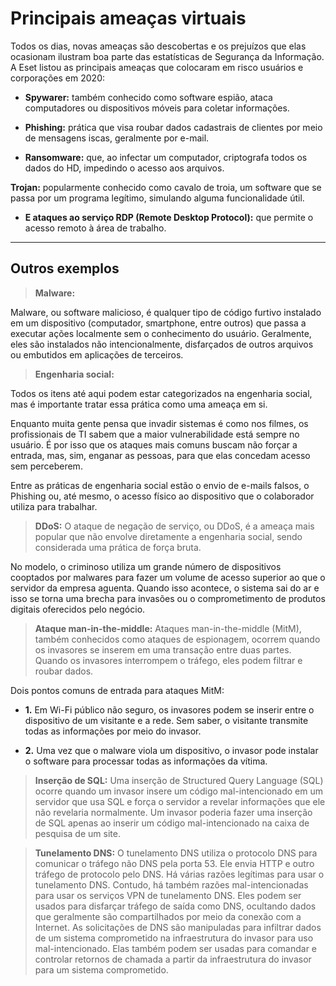 # Principais ameaças virtuais 

Todos os dias, novas ameaças são descobertas e os prejuízos que elas ocasionam ilustram boa parte das estatísticas de Segurança da Informação. A Eset listou as principais ameaças que colocaram em risco usuários e corporações em 2020:

- **Spywarer:** também conhecido como software espião, ataca computadores ou dispositivos móveis para coletar informações.

- **Phishing:** prática que visa roubar dados cadastrais de clientes por meio de mensagens iscas, geralmente por e-mail.

- **Ransomware:** que, ao infectar um computador, criptografa todos os dados do HD, impedindo o acesso aos arquivos. 

**Trojan:** popularmente conhecido como cavalo de troia, um software que se passa por um programa legítimo, simulando alguma funcionalidade útil.

- **E ataques ao serviço RDP (Remote Desktop Protocol):** que permite o acesso remoto à área de trabalho.

----

## Outros exemplos

> **Malware:**

Malware, ou software malicioso, é qualquer tipo de código furtivo instalado em um dispositivo (computador, smartphone, entre outros) que passa a executar ações localmente sem o conhecimento do usuário.
Geralmente, eles são instalados não intencionalmente, disfarçados de outros arquivos ou embutidos em aplicações de terceiros.

> **Engenharia social:**

Todos os itens até aqui podem estar categorizados na engenharia social, mas é importante tratar essa prática como uma ameaça em si.

Enquanto muita gente pensa que invadir sistemas é como nos filmes, os profissionais de TI sabem que a maior vulnerabilidade está sempre no usuário. É por isso que os ataques mais comuns buscam não forçar a entrada, mas, sim, enganar as pessoas, para que elas concedam acesso sem perceberem.

Entre as práticas de engenharia social estão o envio de e-mails falsos, o Phishing ou, até mesmo, o acesso físico ao dispositivo que o colaborador utiliza para trabalhar.

> **DDoS:** O ataque de negação de serviço, ou DDoS, é a ameaça mais popular que não envolve diretamente a engenharia social, sendo considerada uma prática de força bruta.

No modelo, o criminoso utiliza um grande número de dispositivos cooptados por malwares para fazer um volume de acesso superior ao que o servidor da empresa aguenta. Quando isso acontece, o sistema sai do ar e isso se torna uma brecha para invasões ou o comprometimento de produtos digitais oferecidos pelo negócio.

> **Ataque man-in-the-middle:** Ataques man-in-the-middle (MitM), também conhecidos como ataques de espionagem, ocorrem quando os invasores se inserem em uma transação entre duas partes. Quando os invasores interrompem o tráfego, eles podem filtrar e roubar dados.

Dois pontos comuns de entrada para ataques MitM:
- **1.** Em Wi-Fi público não seguro, os invasores podem se inserir entre o dispositivo de um visitante e a rede. Sem saber, o visitante transmite todas as informações por meio do invasor.

- **2.** Uma vez que o malware viola um dispositivo, o invasor pode instalar o software para processar todas as informações da vítima.

> **Inserção de SQL:** Uma inserção de Structured Query Language (SQL) ocorre quando um invasor insere um código mal-intencionado em um servidor que usa SQL e força o servidor a revelar informações que ele não revelaria normalmente. Um invasor poderia fazer uma inserção de SQL apenas ao inserir um código mal-intencionado na caixa de pesquisa de um site.

> **Tunelamento DNS:** O tunelamento DNS utiliza o protocolo DNS para comunicar o tráfego não DNS pela porta 53. Ele envia HTTP e outro tráfego de protocolo pelo DNS. Há várias razões legítimas para usar o tunelamento DNS. Contudo, há também razões mal-intencionadas para usar os serviços VPN de tunelamento DNS. Eles podem ser usados para disfarçar tráfego de saída como DNS, ocultando dados que geralmente são compartilhados por meio da conexão com a Internet. As solicitações de DNS são manipuladas para infiltrar dados de um sistema comprometido na infraestrutura do invasor para uso mal-intencionado. Elas também podem ser usadas para comandar e controlar retornos de chamada a partir da infraestrutura do invasor para um sistema comprometido.

